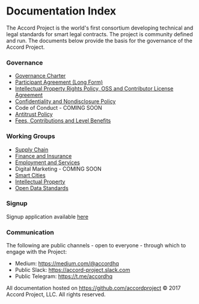 # Documentation Index

The Accord Project is the world's first consortium developing technical and legal standards for smart legal contracts. The project is community defined and run. The documents below provide the basis for the governance of the Accord Project.

### Governance

* [Governance Charter](https://github.com/accordproject/docs/blob/master/Accord%20Project%20Governance%20Charter.pdf)
* [Participant Agreement (Long Form)](https://github.com/accordproject/docs/blob/master/Accord%20Project%20Participant%20Agreement%20Long%20Form.pdf)
* [Intellectual Property Rights Policy, OSS and Contributor License Agreement](https://github.com/accordproject/docs/blob/master/Accord%20Project%20Intellectual%20Property%20Rights%20Policy%20and%20Contributor%20License%20Agreement.pdf)
* [Confidentiality and Nondisclosure Policy]()
* Code of Conduct - COMING SOON 
* [Antitrust Policy](https://github.com/accordproject/docs/blob/master/Accord%20Project%20Antitrust%20Policy.pdf)
* [Fees, Contributions and Level Benefits](https://github.com/accordproject/docs/blob/master/Accord%20Project%20Participant%20Types%20and%20Fee%20and%20Contribution%20Schedule.pdf)

### Working Groups

* [Supply Chain](https://github.com/accordproject/working-groups/blob/master/Supply%20Chain%20Working%20Group%20Charter.pdf)
* [Finance and Insurance](https://github.com/accordproject/working-groups/blob/master/Finance%20and%20Insurance%20Working%20Group%20Charter.pdf)
* [Employment and Services](https://github.com/accordproject/working-groups/blob/master/Employment%20and%20Services%20Working%20Group%20Charter.pdf)
* Digital Marketing - COMING SOON
* [Smart Cities](https://github.com/accordproject/working-groups/blob/master/Smart%20Cities%20Working%20Group%20Charter.pdf)
* [Intellectual Property](https://github.com/accordproject/working-groups/blob/master/Intellectual%20Property%20Working%20Group%20Charter.pdf) 
* [Open Data Standards](https://github.com/accordproject/working-groups/blob/master/Open%20Data%20Standards%20Working%20Group%20Charter.pdf)

### Signup

Signup application available [here](https://docs.google.com/forms/d/e/1FAIpQLScmPLO6vflTKFTRTJXiopCjGEvS5mMeH-ZlBnuStiQ3U4k19A)

### Communication

The following are public channels - open to everyone - through which to engage with the Project:

* Medium: https://medium.com/@accordhq 
* Public Slack: https://accord-project.slack.com   
* Public Telegram: https://t.me/accordhq

All documentation hosted on https://github.com/accordproject © 2017 Accord Project, LLC. All rights reserved. 
